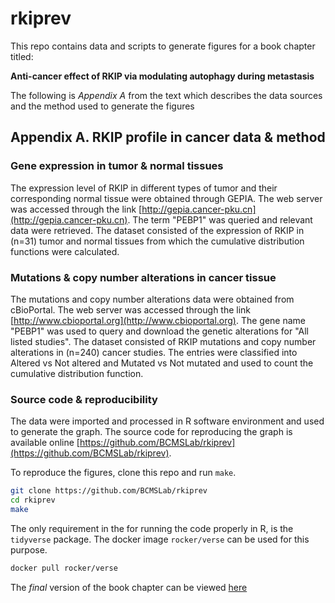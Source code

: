 # rkiprev

This repo contains data and scripts to generate figures for a book chapter titled:

**Anti-cancer effect of RKIP via modulating autophagy during metastasis**

The following is *Appendix A* from the text which describes the data sources and the method used to generate the figures

## Appendix A. RKIP profile in cancer data & method

### Gene expression in tumor \& normal tissues

The expression level of RKIP in different types of tumor and their corresponding normal tissue were obtained through GEPIA. The web server was accessed through the link [http://gepia.cancer-pku.cn](http://gepia.cancer-pku.cn). The term "PEBP1" was queried and relevant data were retrieved. The dataset consisted of the expression of RKIP in (n=31) tumor and normal tissues from which the cumulative distribution functions were calculated.

### Mutations & copy number alterations in cancer tissue

The mutations and copy number alterations data were obtained from cBioPortal. The web server was accessed through the link [http://www.cbioportal.org](http://www.cbioportal.org). The gene name "PEBP1" was used to query and download the genetic alterations for "All listed studies". The dataset consisted of RKIP mutations and copy number alterations in (n=240) cancer studies. The entries were classified into Altered vs Not altered and Mutated vs Not mutated and used to count the cumulative distribution function.

### Source code & reproducibility

The data were imported and processed in R software environment and used to generate the graph. The source code for reproducing the graph is available online [https://github.com/BCMSLab/rkiprev](https://github.com/BCMSLab/rkiprev).

To reproduce the figures, clone this repo and run `make`.

```bash
git clone https://github.com/BCMSLab/rkiprev
cd rkiprev
make
```

The only requirement in the for running the code properly in R, is the `tidyverse` package. The docker image `rocker/verse` can be used for this purpose.

```bash
docker pull rocker/verse
```

The *final* version of the book chapter can be viewed [here]()
